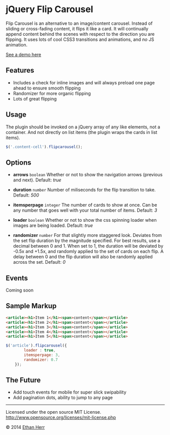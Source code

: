 jQuery Flip Carousel
====================

Flip Carousel is an alternative to an image/content carousel. Instead of sliding or cross-fading content, it flips it like a card. It will continually append content behind the scenes with respect to the direction you are flipping. It uses lots of cool CSS3 transitions and animations, and *no* JS animation.

[See a demo here](http://herrmedia.com/projects/flip/)

Features
--------
- Includes a check for inline images and will always preload one page ahead to ensure smooth flipping
- Randomizer for more organic flipping
- Lots of great flipping


Usage
-----
The plugin should be invoked on a jQuery array of any like elements, not a container. And not directly on list items (the plugin wraps the cards in list items).

```javascript
$('.content-cell').flipcarousel();
```

Options
-------

- **arrows**  ```boolean```
Whether or not to show the navigation arrows (previous and next).
Default: *true*

- **duration** ```number```
Number of miliseconds for the flip transition to take. 
Default: *500*

- **itemsperpage**  ```integer```
The number of cards to show at once. Can be any number that goes well with your total number of items.
Default: *3*

- **loader** ```boolean```
Whether or not to show the css spinning loader when images are being loaded. 
Default: *true*

- **randomizer** ```number```
For that slightly more staggered look. Deviates from the set flip duration by the magnitude specified. For best results, use a decimal between 0 and 1. When set to 1, the duration will be deviated by -0.5x and +1.5x, and randomly applied to the set of cards on each flip. A delay between 0 and the flip duration will also be randomly applied across the set.
Default: *0*


Events
------
Coming soon


Sample Markup
-------------

```html
<article><h1>Item 1</h1><span>content</span></article>
<article><h1>Item 2</h1><span>content</span></article>
<article><h1>Item 3</h1><span>content</span></article>
<article><h1>Item 4</h1><span>content</span></article>
<article><h1>Item 5</h1><span>content</span></article>
```

```javascript
$('article').flipcarousel({
		loader : true,
		itemsperpage: 3,
		randomizer: 0.7
	});
```

The Future
----------
- Add touch events for mobile for super slick swipability
- Add pagination dots, ability to jump to any page



- - -
Licensed under the open source MIT License.
http://www.opensource.org/licenses/mit-license.php

&copy; 2014 [Ethan Herr](http://www.herrmedia.com)
